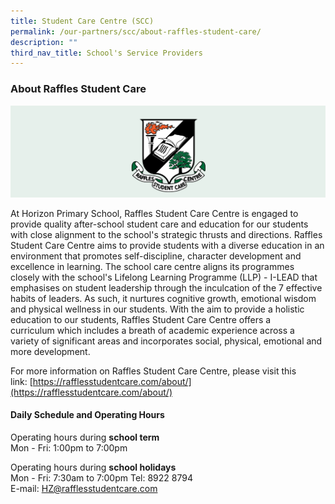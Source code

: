 ```yaml
---
title: Student Care Centre (SCC)
permalink: /our-partners/scc/about-raffles-student-care/
description: ""
third_nav_title: School's Service Providers
---
```

### **About Raffles Student Care**
![](/images/rafflesstudentcare.png)

At Horizon Primary School, Raffles Student Care Centre is engaged to provide quality after-school student care and education for our students with close alignment to the school's strategic thrusts and directions. Raffles Student Care Centre aims to provide students with a diverse education in an environment that promotes self-discipline, character development and excellence in learning. The school care centre aligns its programmes closely with the school's Lifelong Learning Programme (LLP) - I-LEAD that emphasises on student leadership through the inculcation of the 7 effective habits of leaders. As such, it nurtures cognitive growth, emotional wisdom and physical wellness in our students. With the aim to provide a holistic education to our students, Raffles Student Care Centre offers a curriculum which includes a breath of academic experience across a variety of significant areas and incorporates social, physical, emotional and more development.

For more information on Raffles Student Care Centre, please visit this link: [https://rafflesstudentcare.com/about/](https://rafflesstudentcare.com/about/)

#### **Daily Schedule and Operating Hours**
Operating hours during **school term**<br>
Mon - Fri: 1:00pm to 7:00pm  

Operating hours during **school holidays**<br>
Mon - Fri: 7:30am to 7:00pm
Tel: 8922 8794<br>
E-mail: [HZ@rafflesstudentcare.com](mailto:HZ@rafflesstudentcare.com)